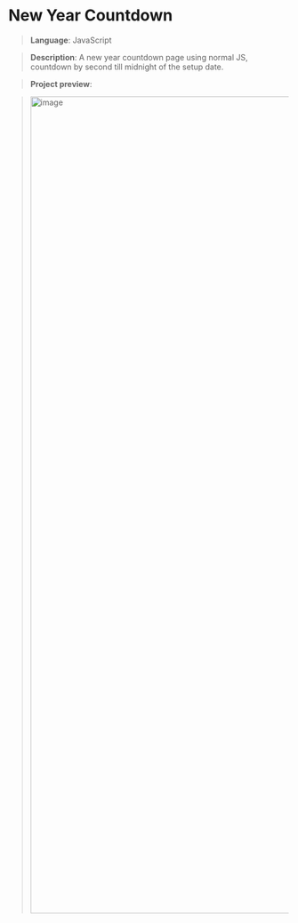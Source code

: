 # New Year Countdown

> **Language**: JavaScript

> **Description**: A new year countdown page using normal JS, countdown by second till midnight of the setup date.

> **Project preview**:

> <img width="1470" alt="image" src="https://github.com/user-attachments/assets/23bb9182-f9ba-413a-a833-0bf7b26ef6e1">

